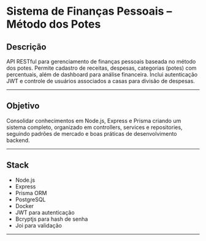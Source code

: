 # Sistema de Finanças Pessoais – Método dos Potes

## Descrição

API RESTful para gerenciamento de finanças pessoais baseada no método dos potes. Permite cadastro de receitas, despesas, categorias (potes) com percentuais, além de dashboard para análise financeira. Inclui autenticação JWT e controle de usuários associados a casas para divisão de despesas.

---

## Objetivo

Consolidar conhecimentos em Node.js, Express e Prisma criando um sistema completo, organizado em controllers, services e repositories, seguindo padrões de mercado e boas práticas de desenvolvimento backend.

---

## Stack

- Node.js
- Express
- Prisma ORM
- PostgreSQL
- Docker
- JWT para autenticação
- Bcryptjs para hash de senha
- Joi para validação

---